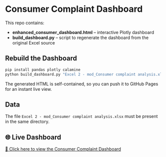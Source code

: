 # Consumer Complaint Dashboard

This repo contains:
- **enhanced_consumer_dashboard.html** – interactive Plotly dashboard
- **build_dashboard.py** – script to regenerate the dashboard from the original Excel source

## Rebuild the Dashboard
```bash
pip install pandas plotly calamine
python build_dashboard.py "Excel 2 - mod_Consumer complaint analysis.xlsx"
```
The generated HTML is self-contained, so you can push it to GitHub Pages for an instant live view.

## Data
The file `Excel 2 - mod_Consumer complaint analysis.xlsx` must be present in the same directory.
## 🌐 Live Dashboard

[🔗 Click here to view the Consumer Complaint Dashboard](https://rahulraimau.github.io/consumer-complaint-analysis/enhanced_consumer_dashboard.html)
